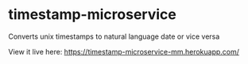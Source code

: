 # timestamp-microservice
Converts unix timestamps to natural language date or vice versa

View it live here: https://timestamp-microservice-mm.herokuapp.com/
